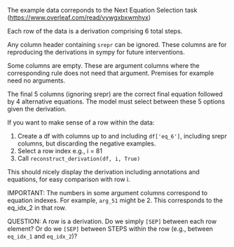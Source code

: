 The example data correponds to the Next Equation Selection task (https://www.overleaf.com/read/vywgxbxwmhyx)

Each row of the data is a derivation comprising 6 total steps.

Any column header containing ```srepr``` can be ignored. These columns are for reproducing the derivations in sympy for future interventions.

Some columns are empty. These are argument columns where the corresponding rule does not need that argument. Premises for example need no arguments.

The final 5 columns (ignoring srepr) are the correct final equation followed by 4 alternative equations. The model must select between these 5 options given the derivation.




If you want to make sense of a row within the data:

  1. Create a df with columns up to and including ```df['eq_6']```, including srepr columns, but discarding the negative examples. 
  2. Select a row index e.g., i = 81
  3. Call ```reconstruct_derivation(df, i, True)```

This should nicely display the derivation including annotations and equations, for easy comparison with row i.



IMPORTANT: The numbers in some argument columns correspond to equation indexes. For example, ```arg_51``` might be 2. This corresponds to the eq_idx_2 in that row.

QUESTION: A row is a derivation. Do we simply ```[SEP]``` between each row element? Or do we ```[SEP]``` between STEPS within the row (e.g., between ```eq_idx_1``` and ```eq_idx_2```)?
